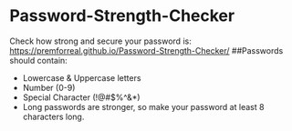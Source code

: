 # Password-Strength-Checker
Check how strong and secure your password is: <br>
https://premforreal.github.io/Password-Strength-Checker/
##Passwords should contain:
- Lowercase & Uppercase letters
- Number (0-9)
- Special Character (!@#$%^&*)
- Long passwords are stronger, so make your password at least 8 characters long.

